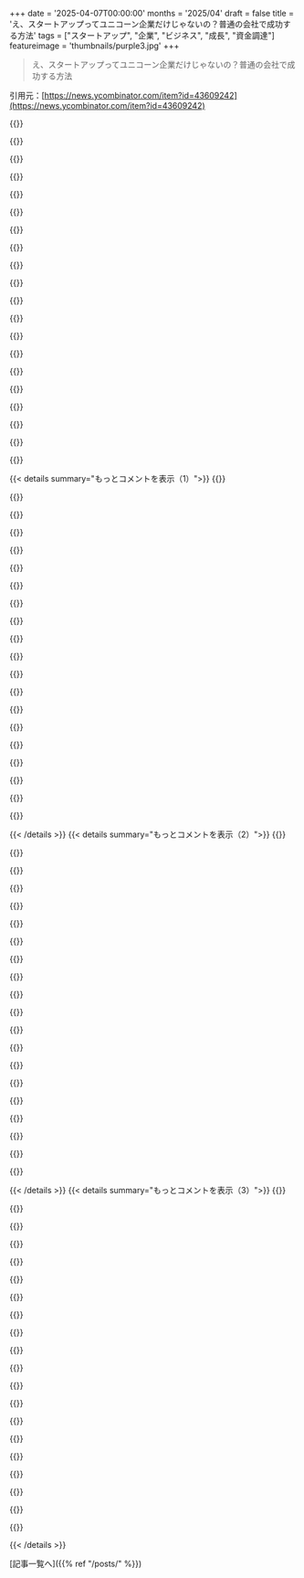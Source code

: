 +++
date = '2025-04-07T00:00:00'
months = '2025/04'
draft = false
title = 'え、スタートアップってユニコーン企業だけじゃないの？普通の会社で成功する方法'
tags = ["スタートアップ", "企業", "ビジネス", "成長", "資金調達"]
featureimage = 'thumbnails/purple3.jpg'
+++

> え、スタートアップってユニコーン企業だけじゃないの？普通の会社で成功する方法

引用元：[https://news.ycombinator.com/item?id=43609242](https://news.ycombinator.com/item?id=43609242)

{{<matomeQuote body="ドイツにはこんなモデルがあるんだって。気に入ってるんだよね。<br>州の投資銀行に事業計画を提出して、いくつかの財政援助を申請できるらしいよ。<br>* 1.5年間のユニバーサル・ベーシックインカムが、自分ともう2人まで支給されるんだって。金額は少ないけど、事業に時間とお金を投資できるようにするためなんだってさ。返済不要なのがいいね。<br>* 最大2万ユーロのコンサルティング料で、銀行が最大50%を負担してくれるらしい。これも返済不要だけど、当然マッチング資金は必要だよね。<br>* 割引ローンもあるみたい。金額は事業計画の見通しによるみたいだけど。<br>起業家がこのプログラムに必要な事業計画とかの作成を手伝うアクセラレーターで働いてたんだけど、ほとんどの人は実現しないんだよね。事業計画の審査に耐えられないって気づくから。でも、中にはうまくいく人もいるんだ。そういう人たちは、ハイパースケーリングなUnicornにはならないけど、地域で安定した雇用を生み出す普通の会社になるんだよね。<br>たまにVCが顔を出して、VCからの資金調達を勧めることもあるけど、成功するのはごく一部なんだ。でも、俺的には、地道に成長する会社が一番のサクセスストーリーだと思うな。" userName="summarity" createdAt="2025-04-07T09:48:22" color="#ff33a1">}}

{{<matomeQuote body="それって官僚主義と密接に繋がってて、その対応だけで人を雇わないといけないくらいなんだよね。じゃないと、自分のビジネスに時間を使えなくなっちゃうから。ドイツで会社を設立するのって、めちゃくちゃ無駄な書類が多いんだよ。それが唯一にして最大の理由で、俺が母国で起業しようと思わない理由なんだよね。" userName="zwnow" createdAt="2025-04-07T11:56:18" color="">}}

{{<matomeQuote body="手続きが不必要に複雑なのは同意だけど、人を雇うのは賢明な選択だと思うよ。ドイツでも、会社の登録全部自分でやるより、500～1000ユーロ払って誰かに頼んだ方が、結局200ユーロくらいの公証人費用だけで済むんじゃないかな。思ったほど悪くないと思うよ。<br>＞I will never try it in my home country.<br>どこで起業したいの？ドイツに住んでる間は、他のヨーロッパの国で起業するのは難しいんじゃないかな？" userName="Bewelge" createdAt="2025-04-07T14:16:46" color="">}}

{{<matomeQuote body="＞政府の書類手続きに人を雇うのは賢明な選択だと思うって言うけど。<br>ドイツ以外の国で起業とか資金調達したことないんじゃない？マジありえない発言だと思うんだけど。<br>だからドイツって過去40年間、世界的に有名なソフトウェア（とかハードウェア）の会社がないんじゃないの？<br>本当にこのモデルを「良い例」として持ち上げたいの？" userName="pembrook" createdAt="2025-04-07T17:02:16" color="">}}

{{<matomeQuote body="＞I’m not sure if you’ve ever tried founding a business or fundraising in any other non-Germany country, but this is an insane thing to say imo.<br>アメリカでも、政府の書類手続きには高い弁護士を雇えって言われるよ。" userName="ks2048" createdAt="2025-04-07T20:10:29" color="">}}

{{<matomeQuote body="SAPを見逃してるんじゃない？<br>＞The company is the largest non-American software company by revenue and the world's third-largest publicly traded software company by revenue. As of December 2023, SAP is the largest German company by market capitalization.<br>https://en.m.wikipedia.org/wiki/SAP" userName="dinoqqq" createdAt="2025-04-07T19:07:10" color="#38d3d3">}}

{{<matomeQuote body="ドイツで起業したけど、書類手続きは…まあまあかな。<br>他の国でやる税務申告とか、内部会計とかとそんなに変わらないよ。<br>でも、どんな組織を運営するにしても、やることいっぱいあるよね。" userName="jpfr" createdAt="2025-04-07T14:28:30" color="">}}

{{<matomeQuote body="税金のヤバさランキング（ヤバい順）:<br>1) インド。法律も書類も矛盾だらけ。外国企業だと、賄賂（「成功を確実にするための任意の非公開支払い」）が税金より高くなるかも。警察が従業員を追いかけたり、裁判所が資産を差し押さえようとするからね。<br>2) EU。VATOSSは簡単だけど、所得税は違う。EU内ではフランスが最悪で、ベルギー、デンマーク、ドイツが続く。ポルトガルとアイルランドは税務申告に寛容。悪い国は、書類がめちゃくちゃ多い。すべての取引を文書化する必要がある。両側ともね。監査の時に書類を要求されるし、国境を越えた取引で税金が安くなると文句言われるよ。<br>3) アフリカ。南アフリカ、ナイジェリア、エジプトと取引したことがある。南アフリカが一番簡単で、ナイジェリアは賄賂の要求が多いけど、意外とビジネスにフレンドリー。エジプトは簡単そうに見えて（言語の壁はあるけど）、賄賂が必須。税務申告するだけでもね。<br>4) 南米。たくさんある。ブラジルでは、税金の支払いを含め、お金を送受信するのに認証された手紙が必要。他の国でも賄賂の要求が多い。でも、言葉の壁と物流の面倒さを乗り越えれば、意外と簡単で論理的。軍事独裁政権と麻薬ギャングがいなければ、コンプライアンスの観点から見ると、南米はビジネスに適した場所だと思う。<br>5) アメリカ。法律も管轄もたくさんある。でも、比較的簡単。税負担を最小限に抑えようとしたり、多くの複雑さを利用して還付を最大化しようとすると複雑になる。収入源がW2収入だけなら、15分で税務申告を終えられる。<br>6) カナダ。フランス語で全てを行うことにこだわるケベック州でさえね。<br>7) オーストラリア。これまでで最も複雑でない税制で、納税者として最も簡単に対応できる。ATOにも連絡がつきやすい。5分以内にオペレーターに繋がる。" userName="gamblor956" createdAt="2025-04-07T18:26:03" color="#785bff">}}

{{<matomeQuote body="税務申告は年に一度だから、まだいいけど。上司は毎週書類作業してるのみるよ…" userName="zwnow" createdAt="2025-04-07T15:13:05" color="">}}

{{<matomeQuote body="ドイツとアメリカで会社をいくつか作った経験から言うと、アメリカにはStripe Atlasみたいな便利なサービスがあるけど、ドイツで会社を作るのもそんなに変わらないと思うよ。もちろん、法律とか会計の知識があった方がいいけど、ビジネスを始めるんだから当然だよね。ドイツ(や他の国)の官僚主義をなくすべきだとは思わないけど、ドイツやEUのローンや補助金プログラムはマジで面倒くさいから、そこは改善の余地ありだね。" userName="shafyy" createdAt="2025-04-07T16:26:38" color="">}}

{{<matomeQuote body="Delaware州のLLC設立は、Amazonのアカウント作るくらい簡単だから、それは言い過ぎじゃない？" userName="tptacek" createdAt="2025-04-07T16:35:54" color="">}}

{{<matomeQuote body="それは都合の悪いことを隠してるよ。<br>Gewerbeanmeldungは、通常、個人事業主(Einzelunternehmer)かGbR(パートナーシップ)として登録される。ほとんどのテック系スタートアップは、GmbH(LLCに類似)やUGのような有限責任構造が必要なんだ。そのためには、公証された設立書類、最低資本金(GmbHの場合は25,000ユーロ)、商業登記簿への登録(Handelsregister)が必要になる。<br>GewerbeanmeldungはVCからの投資を受けにくい。投資ラウンドごとに株主は公証人の前に出頭するか、公証された委任状を提出する必要がある。会社の書類の変更には公証が必要で、数千ユーロの費用と時間がかかる。株主総会も必要だし、税務署への報告も多い。ドイツの従業員向けストックオプションプランはもっと大変だよ。" userName="greenavocado" createdAt="2025-04-07T14:07:40" color="#ff5733">}}

{{<matomeQuote body="＞Most tech startups need a limited liability structure like GmbH (similar to LLC) or UG.<br>＞ほとんどのテック系スタートアップはGmbH(LLCに類似)やUGのような有限責任構造が必要”<br>マジでそう？VCからの投資を受けたいなら必要だけど、もっと健全な方法で会社を成長させたいなら、GmbHやGbRは必須じゃないと思うな。" userName="martin_a" createdAt="2025-04-07T14:17:24" color="">}}

{{<matomeQuote body="それやると、外部からの投資はほぼ無理になるよ。" userName="greenavocado" createdAt="2025-04-07T14:23:08" color="">}}

{{<matomeQuote body="マジ？アメリカで法人持ってるんだけど、会社の壁で責任は遮断されてるけど、月50ドルの200万ドルの賠償責任保険にも入ってる。どっちも必要なのかわかんないけど、20年間ビジネスやってて、保険とか会社の壁でカバーしなきゃいけないような責任問題は一度もないんだよね。念のために入ってるだけって感じかな。" userName="jermaustin1" createdAt="2025-04-07T15:01:43" color="#785bff">}}

{{<matomeQuote body="それって昔ながらの小規模ビジネスのことだよね。それを「スタートアップ」って言い換えるのは変じゃない？アメリカには3500万の小規模ビジネスがあるけど、スタートアップって言えるのは100万くらいじゃないかな。" userName="marcinzm" createdAt="2025-04-07T11:17:28" color="">}}

{{<matomeQuote body="それ、下でも言ってたよね。何が違うの？俺の中では、スタートアップはただの新しいビジネスって感じだけど、なんか違う考えがあるのかな？" userName="flir" createdAt="2025-04-07T11:48:39" color="">}}

{{<matomeQuote body="スタートアップって急成長を目指すもんじゃん？どの定義見ても、普通の小さいビジネスとはそこが違うって強調してるよね。なんか、スモールビジネスを「スタートアップ」って言い換えてカッコつけようとするのは、マジで意味不明。<br>地道に稼ぐなら、そう言えばいいじゃん。そっちの方がお客さんも来るし、ビジネスの繋がりもできると思うよ。<br>スタートアップが注目されるのは、成長率が高いからでしょ。ホンダのシビックにポルシェのエンブレム貼っても、誰も振り向かないってのと同じだよ。" userName="marcinzm" createdAt="2025-04-07T12:11:49" color="">}}

{{<matomeQuote body="＞スタートアップは急成長を目指す？<br>それってアメリカの話かもね。ヨーロッパとかアジアのテック系創業者の場合、全然違うと思うな。" userName="esperent" createdAt="2025-04-07T12:31:24" color="">}}

{{<matomeQuote body="＞それってアメリカの話かもって意見があるけど<br>急成長を目指す新しい会社、特にVCから資金調達してる会社によくある定義だよね。<br>Wikipediaにもそう書いてある。<br>＞”起業家がスケーラブルなビジネスモデルを模索、開発、検証するために行う会社またはプロジェクト”<br>この定義は、普通のレストランとかクリーニング店には当てはまらないから、スタートアップとは呼ばないことが多いよね。<br>でも、言葉のルールはないから、近所の喫茶店を「スタートアップ」って呼びたいなら、止めはしないけどね。" userName="jasode" createdAt="2025-04-07T13:10:09" color="#38d3d3">}}

{{< details summary="もっとコメントを表示（1）">}}
{{<matomeQuote body="＞何が違うの？スタートアップってできたばかりの会社のことじゃないの？<br>よくある答えは、「100倍の評価額を目指さない」ってことかな。倍率は適当だけどね。" userName="lelanthran" createdAt="2025-04-07T12:30:24" color="">}}

{{<matomeQuote body="いや、それはGmbHの話。UGなら1500€くらいで登録できるよ。利益の一部を25k€に積み立てて、条件満たせばGmbHにできるし。" userName="summarity" createdAt="2025-04-07T10:12:08" color="">}}

{{<matomeQuote body="GmbH一択でしょ。UGだと私のお金とごっちゃになるし、何かあったらマジでヤバいよ。" userName="zwnow" createdAt="2025-04-07T11:58:42" color="">}}

{{<matomeQuote body="GmbHは25k€必要だけど、今はUGっていう1€から登録できるのがあるよ。後でGmbHにできるし。" userName="tiluha" createdAt="2025-04-07T10:14:45" color="">}}

{{<matomeQuote body="GmbHの登録時に資本金の50%だけ払えばOK。つまり12500€ね。もちろん運転資金は少なくなるけど。<br>あと、お金はなくなるわけじゃないよ。会社の口座にあるんだから、会社の支払いに使うだけ。<br>ドイツのGmbHで面倒なのは、納税者番号とか登録番号が来るまで6～8週間かかることかな。「i.G.」って付ければ、それまででもビジネスできるけどね。" userName="Propelloni" createdAt="2025-04-07T11:48:37" color="#ff5c5c">}}

{{<matomeQuote body="えーと、まずお金は消えてないよ。会社の口座にあるじゃん。それで会社の支払いを済ませるんでしょ？それはレストランとか小さい工房を始めるなら、人件費とか材料費に使うのはアリだよね。でもさ、デジタル系で個人とか数人で、ほぼお金をかけずにアイデアだけで勝負したい場合は、それが参入障壁になっちゃうんだよね。" userName="nottorp" createdAt="2025-04-07T12:32:48" color="">}}

{{<matomeQuote body="参入障壁ってのは、デジタルなことを始めるのに合同会社が必要だって思い込んでいることじゃない？GbR（費用ほぼゼロ、税務署でID取るだけ）から始められるじゃん。悪く捉えないでほしいんだけど、どんな責任が怖いわけ？アイデアが軌道に乗って、お金が入ってきたら、1 EURでUGにできるはず。GmbH設立はマーケティングのために、できるだけ早く投資すべきだよ。責任のためじゃなくてね。ちゃんとした会社じゃないと、企業相手の調達には食い込めないよ。" userName="Propelloni" createdAt="2025-04-07T19:05:22" color="#ff5c5c">}}

{{<matomeQuote body="そう、ego.-START:<br>https://www.ib-sachsen-anhalt.de/gruender/neue-existenz-grue...<br>（プログラムの一部だけどね）" userName="summarity" createdAt="2025-04-07T10:00:31" color="">}}

{{<matomeQuote body="でもドイツって、他のヨーロッパの国と比べて、スタートアップとか起業でそんなに成功してない気がするんだけど。なんで？" userName="fastball" createdAt="2025-04-07T09:54:52" color="">}}

{{<matomeQuote body="具体的に何が知りたいの？このモデルは、ゆっくりと持続可能な成長を目指してるんだ。だから、あんまり目立たないのかもね。テックとかソフトウェアだけじゃなくて、ドイツ国内（またはDACH地域）の研究とか産業開発に力を入れてる企業も多いし。それはそれでいいと思うよ。" userName="summarity" createdAt="2025-04-07T10:02:35" color="#ff5c5c">}}

{{<matomeQuote body="たぶん、そういう取り組みで、持続可能なビジネスの数が人口あたりで増えてるか見たいんだよね。実際そうなの？EDIT：ちょっと調べたら、ドイツのスタートアップ率は人口あたり1.1％で、アメリカは1.5％だって。そんなに変わらないけど、アメリカにはそういう取り組みないよね。結局何が重要なのか、どうすれば起業家精神のある社会を作れるのか知りたいんだ。ユニコーン企業だけじゃなくて、実際に価値のあるビジネスをね。ドイツのビジネスの質は高いと思うけど、ちゃんと測って、何が効果あるのか理解する必要がある。UBIも同じで、「AIが未来だ」って言うなら、「UBIが人間の創造性を解放する」ってデータで示してほしいんだよね。" userName="fastball" createdAt="2025-04-07T10:13:40" color="#ff5c5c">}}

{{<matomeQuote body="Rocket Internetって知ってる？世界で一番成功してるモデルの一つだよ。アメリカ市場は避けるけど、マレーシアのユニコーン企業の多くはRocketが支援してる。YCとかに支援されてる人たちも、元Rocket出身が多いし。週10%成長とかしてるよ、ユニコーンサイズでも。ドイツはRocketだけで世界3位だと思うな。アメリカと中国が上だけど。Rocketじゃないスタートアップもたくさんあるけど、農業とか食料品配達とかペット関連とか、地味なのが多いんだよね。Stripeくらいの規模にならないと注目されないし。" userName="muzani" createdAt="2025-04-07T10:16:53" color="#785bff">}}

{{<matomeQuote body="ドイツの官僚主義はヤバいよ。オンラインで何かするなんて無理。紙と対面だけ。会社作るのも大変だし高い。ウェブサイト作る？フルネームと住所を記載しないとダメ。Xを教えるコースを開きたい？許可証が必要だよ！あと、自営業だと社会保障がほとんどなくなる。健康保険は自分で入らないといけないし、退職金も貯めないといけない。公的医療保険に戻るのも難しい。だから、健康保険とかがあるパートタイムの仕事をしながら、空いた時間で会社をやるのがおすすめ。ドイツは外国人にも優しくないし。役所の人は英語を話すのを拒否するよ。ほとんどの人は英語を話せるけど、めんどくさがって話さない。排他的だし、新しい友達を作るのも難しい。" userName="cardanome" createdAt="2025-04-07T11:51:33" color="">}}

{{<matomeQuote body="言ってることにはほとんど同意だけど、いくつか違う点もあるよ。<br>＞Bureaucracy is crazy in Germany. Forget about doing anything online, paper and in person only.”<br>＞官僚主義はクレイジーだ。オンラインで何かするなんて忘れろ。紙と対面だけだ”<br>最後の点は官僚主義とは関係ないでしょ。<br>＞Germany is also one of the least friendly countries for expats. And I say that as a native Germain. Officials will refuse to speak English to you. Yes, refuse.”<br>＞ドイツは外国人にも優しくない。役所の人は英語を話すのを拒否する”<br>アメリカだって、ドイツ語で話しかけたら拒否されるでしょ？それと同じじゃん。理由もあると思うよ。<br>1. 法律とか官僚的なドイツ語の言葉って、英語に直接対応するものがないんだよね。<br>2. 公的な目的だと、英語が話せるだけじゃダメなんだよ。交渉できるレベルじゃないと。ドイツ語の”verhandlungssicher”って言葉のニュアンスが伝わらないんだよね。<br>＞people [are] not open to making new friends.”<br>＞新しい友達を作るのにオープンじゃない”<br>ドイツ語の”Freund”（友達）って、英語の”friend”とは意味が違うんだ。もっと深い関係なんだよ。ドイツ人は新しい”Freunde”を作るのにオープンじゃないとは思わないけど、浅い関係が欲しいなら、ドイツは向いてないかもね。逆に、深い関係が欲しいなら、アメリカにイライラするかも。" userName="aleph_minus_one" createdAt="2025-04-07T12:32:50" color="#45d325">}}

{{<matomeQuote body="ドイツには中小企業（Mittelstand）がいっぱいあるんだよね。家族経営が基本で、AldiとかLIDLみたいなグローバルなスーパーもそう。Bosch、Siemens、VWみたいな大企業も、実は中小企業の集まりだったりする。VCからすると、成長に時間がかかるのが難点だけど、起業家からすると、地道に成功できる良い方法なんだよね。会社を始めるってことは、自分がやってることでお金を稼ぐってこと。投資家に出資してもらうかどうかは、そこをちゃんと考えるべき。出資してもらったら、自分の会社じゃなくなるかもしれないし。あと、もしVCを使わないなら、自分の会社をスタートアップって呼ばない方がいいよ。お客さんが逃げちゃうから。お客さんは、まだ何もできてない、フラフラしてる会社だって思われたくないんだ。実績とか、商品の良さとかをアピールすべき。VC向けのプレゼンと、お客さん向けのプレゼンは、全然違うものにしなきゃダメだよ。VCにプレゼンするなら、お客さんがいる方が有利。ビジネスがうまくいってるほど、交渉の立場が強くなるから。" userName="jillesvangurp" createdAt="2025-04-07T09:56:23" color="#785bff">}}

{{<matomeQuote body="俺も昔Mittelstandにいたことあるけど、VCマネーで subsidized されてる市場で競争するのはマジで大変。VCがバックにいる会社はマーケティングとかにめっちゃ金使えるし。ドイツの会社はヒエラルキーがすごくて、イノベーションを起こすのが難しい。おまけに労働組合もいるし。マージンも薄いし。昔はイノベーションを牽引してたんだろうけどね。政府がよく bailout するのは、雇用をたくさん生み出してるから。" userName="debarshri" createdAt="2025-04-07T11:00:17" color="">}}

{{<matomeQuote body="言いたいことはわかるけど、ドイツの時価総額トップ30の企業って、何十年も変わってないよね。それは経済がダイナミックじゃないってことの表れだと思う（良い意味でも悪い意味でも）。" userName="epolanski" createdAt="2025-04-07T18:59:58" color="">}}

{{<matomeQuote body="ドイツじゃOpenAIとかSpace Xみたいなのは生まれないけど、他のいろんなものは作ってるよ。" userName="paulddraper" createdAt="2025-04-07T14:29:15" color="">}}

{{<matomeQuote body="ドイツで1000番目に大きい会社のオーナーだったら、めっちゃ金持ちだよ。個人的な目標が金持ちになることなら、巨大なパイの10%を持つか、小さいパイの100%を持つかは、そんなに重要じゃない。後者の方が簡単かもしれないし。" userName="roncesvalles" createdAt="2025-04-07T23:08:04" color="#785bff">}}

{{<matomeQuote body="OpenAIとかSpace Xを作りたいのは、他人のお金を燃やしたいサイコパスだけだよ。持続可能なビジネスを長く続けたいなら、良い製品をたくさんのお客さんに提供して、従業員に良い生活を提供したいなら、そっちを目指すべき。" userName="PaulRobinson" createdAt="2025-04-07T19:28:41" color="#38d3d3">}}


{{< /details >}}
{{< details summary="もっとコメントを表示（2）">}}
{{<matomeQuote body="全体的に良い考えだと思うし、VCと bootstrapping の間には改善の余地があると思う。でも、記事にある中間的な道は、VCが一緒に歩んでくれることを前提としてるよね。記事では>angel investors are generally more open to a 2-3x ROI”って書いてあるけど、100万ドルのラウンドで2～3倍のROIを受け入れてくれるエンジェル投資家を10～20人見つける必要があるんだよ。リスクが低いことを納得させなきゃいけないし。YCのブランドとか、Demo Dayでプレゼンできる価値を過小評価しちゃダメだよ。一般人が同じことをするのはマジで大変。次のPaul Grahamが現れる余地はあると思うけどね。" userName="senko" createdAt="2025-04-07T10:06:22" color="#45d325">}}

{{<matomeQuote body="俺も同じこと思ってた。どこに行けば、典型的なVCの条件で、2～3倍のROIを期待して、100万ドルまで投資してくれる投資家が見つかるんだ？特に、まだ収益が出てないベンチャーに。あと、10人のエンジェル投資家から出資を受けて、90%以上の株式を維持できるの？" userName="mfld" createdAt="2025-04-07T11:55:27" color="">}}

{{<matomeQuote body="友達とか金持ちの叔父さんじゃない限り、そんな投資家はいないよ。記事の筆者が資金調達した時は、まだVCから資金調達するつもりだったみたいだし、投資家もそう思ってたはず。最終的には、2～3倍のROIでもOKだったのは、投資のほとんどがうまくいかないことを想定してるから。2～3倍でも0倍よりマシだし。でも、最初から2～3倍のROIを目指すつもりだったら、投資しなかったと思うよ。" userName="jonas21" createdAt="2025-04-07T23:56:00" color="#ff33a1">}}

{{<matomeQuote body="これってつまり、ある程度の売上とPMFの手がかり、もしくはブランド力とか実績があるってことだよね。YCのブランド力とDemo Dayで発表できる価値を侮っちゃダメだよ。ただ、YCに入るには、すごい勢いがあって、それをすぐに10倍にする計画が必要なんだよね。例外は2つあって、1つは過去に良いイグジットをしたことがあるか、もう1つはStanford、Yale、Harvardみたいな一流大学の卒業生かってこと。だから、どっちも当てはまらない人は、YCに入るよりエンジェル投資家を10〜20人見つける方が現実的かも。でも、それができたら、YCに入る可能性も高まるかもね。" userName="nico" createdAt="2025-04-07T16:01:15" color="#38d3d3">}}

{{<matomeQuote body="YCのことはよく分からないけど、経験から言うと、YCに行く一番の理由は、後々の資金調達をスムーズにすること。もし資金調達するつもりなら、10倍成長みたいな軌道が必要だよ。VCのポートフォリオの計算が、そういう会社じゃないと成り立たないからね。" userName="tptacek" createdAt="2025-04-07T16:39:43" color="#785bff">}}

{{<matomeQuote body="2500万円とか1.5億円くらいの金額なら、資金調達はもっと簡単だよ。イギリスみたいに、投資家への税制優遇がある国も結構あるからね。EISとかSEISとかVCTとか。こういうのは、VCよりもエンジェル投資家にとって有利なんだ。それに、この記事のポイントは、基本的にゆっくり成長を目指すってことで、必要な資金も少なくなるし、資金の減りも少なくなるってことだよね。" userName="zipy124" createdAt="2025-04-07T12:31:08" color="#785bff">}}

{{<matomeQuote body="エンジェル投資家が利益を得るのって、VCからの次のラウンドでのセカンダリーか、買収かIPOのどれかだよね。VCの次のラウンドに行かないと、2〜3年で2〜3倍のリターンを得るのは難しいのが普通だよ。" userName="YetAnotherNick" createdAt="2025-04-07T17:53:36" color="">}}

{{<matomeQuote body="いつもモヤモヤするんだよね。当たり前のこと言ってるみたいでさ。VCのスタートアップのバブルから一歩外に出れば、自己資金でやってる小さなビジネスが普通だってわかるじゃん。街のあちこちにあるお店とかがそうだよ。アメリカのビジネスの82%は従業員が10人未満なんだって。<br><br>＞https://forstarters.substack.com/p/for-starters-10-the-three…“<br><br>新しいビジネスの99.976%はベンチャーキャピタルから資金調達してないんだって。<br><br>＞https://forstarters.substack.com/p/for-starters-32-start-wit…“" userName="garrickvanburen" createdAt="2025-04-07T19:25:04" color="#785bff">}}

{{<matomeQuote body="知ってると思うけど、用語に慣れてない人のために言うと、この記事で言う「VCルート」と「ブートストラップルート」は、普通「グロースビジネス」と「ライフスタイルビジネス」（つまり、創業者の生活費を稼ぐビジネス）って呼ばれてるんだよね。<br>労働者の協同組合が必要だって強く信じてるから、この基本的な区別は、今のシステムに対するかなり過激なツールになると思うんだよね。" userName="bbor" createdAt="2025-04-07T22:10:08" color="#ff5c5c">}}

{{<matomeQuote body="VCとブートストラップの違いは、会社のTAM（Total Addressable Market）で決まることが多いよね。急成長してるブートストラップのビジネスもあるよ。" userName="ahzhou" createdAt="2025-04-08T16:52:12" color="">}}

{{<matomeQuote body="本当に知りたいのは、「テック系のスタートアップでVCとブートストラップの割合はどれくらいか」ってことだよね。特にベイエリアとか。その数字は知らないけど、知りたいな。" userName="julianeon" createdAt="2025-04-08T03:20:08" color="">}}

{{<matomeQuote body="シリコンバレーでは一般的じゃないけど、他の地域ではもっと普通だよ。<br>ブートストラップのテックビジネスの典型的なパターンはこんな感じ。<br>- 特定の分野に特化してる<br>- TAMは数億円<br>- 創業者は30代でビジネスを始めて、今は40代" userName="ahzhou" createdAt="2025-04-08T16:50:57" color="#45d325">}}

{{<matomeQuote body="HNは、みんながすでに知ってること、聞きたいこと、同意できることを聞きたがるんだよ。" userName="system2" createdAt="2025-04-07T20:06:10" color="">}}

{{<matomeQuote body="ちょっとした成功でも、創業チームにとっては人生が変わるような結果になるよね。俺がビジネスパートナーとやってるSaaSも、金持ちになるための基本はこれなんだわ。「このくらいの売上/利益だと、従業員500人とか1000人の会社は倒産するけど、5～10人の会社ならマジで金持ちになれる」っていつも言ってる。" userName="_fat_santa" createdAt="2025-04-07T14:00:10" color="#38d3d3">}}

{{<matomeQuote body="まさにそれを実践中。2024年2月に別のスタートアップ始めたんだけど、1年で年間の利益が100万ドル超えたよ。従業員は3人だけ。これ以上人を増やすつもりはないんだよね。利益は増え続けてるし、人を雇う必要もない。LLMとスクリプトの自動化で、だいたい20～30人分の仕事ができてるからね。これって昔は考えられなかったことだよ。" userName="ZeroTalent" createdAt="2025-04-07T16:16:14" color="#ff33a1">}}

{{<matomeQuote body="LLMで生成されたものの品質管理ってどうやってるのか、ちょっと気になるな。" userName="all2" createdAt="2025-04-07T16:44:53" color="">}}

{{<matomeQuote body="ほとんどのSaaS企業は、特に革新的なことや目新しいことをしてるわけじゃないと思うんだよね。他のAPIを組み合わせたり、今までスクリプトとか自動化が難しかったことを簡単にしたり、他の会社が始めたアイデアを別の市場に応用したりして価値を提供してるんだ。「Theranosみたいな会社だけど、対象は床屋さん！」みたいな。<br>こういうケースって、使われてる技術からすると一般的だから、LLMがスクリプトを書くのも簡単だし、品質管理も楽なんだよね。" userName="margalabargala" createdAt="2025-04-07T17:23:11" color="#45d325">}}

{{<matomeQuote body="俺はLLMを使って13Fの企業ファイリングとか、オプションの流れとか、市場ニュースとかを分析してるよ。これまではすごい手間がかかってたんだよね。中小企業じゃほぼ不可能だった。13Fレポートって150ページくらいあることもあるし。<br>ただただ面倒なことを省いてるだけなんだ。人間にとって難しいことじゃないけど、大勢の人間を雇わないといけなくなるから、大企業には勝てないんだよね。LLMをラップしたSaaSをクライアントに提供してるわけじゃなくて、社内で使ってるだけ。" userName="ZeroTalent" createdAt="2025-04-08T00:18:18" color="#ff33a1">}}

{{<matomeQuote body="悪いけど、その考え方は間違ってると思うな。<br>＞This amount of revenue/profit will cause a company of 500 or 1000 to go bankrupt<br>むしろ、1000人のうち995人を解雇して、残りの5人が君たち10人と同じくらい金持ちになれる可能性の方が高いし、マーケティングとか開発にもっとお金をかけられるアドバンテージもある。" userName="YetAnotherNick" createdAt="2025-04-07T17:57:53" color="">}}

{{<matomeQuote body="数年前までは、HNのコメント欄を見てると、現実とはかけ離れた別の世界にいるような気がしてたな。たまにはこういう現実的なことを思い出させてくれるのも必要だと思う。" userName="Cthulhu_" createdAt="2025-04-07T11:19:53" color="">}}


{{< /details >}}
{{< details summary="もっとコメントを表示（3）">}}
{{<matomeQuote body="Russ（VC）：なんで売上を追いかけるんだ？<br>Richard（CEO）：え…お金を稼ぐため？<br>Russ：違う。売上を見せると、みんな金額を聞いてくる。そして、それは決して十分じゃない。100倍とか1000倍になる会社が、2倍の会社になっちまうんだ。でも、売上がなければ、pre-revenue…ポテンシャルの塊だと言える。どれだけ稼ぐかじゃない、価値がどれだけあるかだ。誰が一番価値がある？お金を失ってる会社だ。Pinterest、SnapChat、売上はない。Amazonは過去20年間、四半期ごとに金を失ってきた。でも、Bezosは王様だ。売上なんていらないんだ。誰も売上なんか見たくない。行け！<br>Richard：あ、えーと、会社の目標はお金を稼ぐことだと思ってました。<br>Russ：いやいやいや、そうじゃない。毎日少しずつお金を稼ぎたいんじゃない、一気に大金を稼ぎたいんだ。ROI！ROI！<br>— Silicon Valley, “Bad Money” (2015).<br>https://www.youtube.com/watch?v=BzAdXyPYKQo" userName="esafak" createdAt="2025-04-07T12:39:51" color="#ff5c5c">}}

{{<matomeQuote body="史上最高の番組の一つだよね。皮肉たっぷりだけど、同時に的を射てる。笑っちゃうのは、それが本当のことだってわかってるから。" userName="rmnclmnt" createdAt="2025-04-07T16:00:35" color="#785bff">}}

{{<matomeQuote body="一部はMike Judge（Office Spaceとかの人）の功績だね。あと、マジで良いリサーチしてた。VCとかテクノロジー、テックビジネス、場所、業界の細かいとこまでちゃんと押さえてた。" userName="dehrmann" createdAt="2025-04-07T17:19:06" color="#785bff">}}

{{<matomeQuote body="ここでAIとかLLMについてのコメントを読めば読むほど、Hacker Newsの人たちが現実とは違う世界に生きてるってわかるよね。" userName="65" createdAt="2025-04-07T14:36:36" color="">}}

{{<matomeQuote body="もう20年くらいここにいるけど、過去のテックのハイプサイクル全部見てきたわ。自動運転車、VR、Bitcoin、そのあとジェネリックな’crypto’、Web3、今AI/LLM、他にも色々あるかも… 最初は楽観主義者が語り始めるけど、ハイプが消え始める頃には悲観主義者が現れるのが面白いよね。AI/LLMへの冷笑も強まってきた気がする。" userName="conductr" createdAt="2025-04-07T14:59:46" color="#ff5c5c">}}

{{<matomeQuote body="俺は違う見方だな… 過去20年でこの業界が歴史的に前例のないほどの成功を収めてるってことを忘れてない？<br>お前さんが挙げたのは、一瞬だけ盛り上がって消えたもの（あるいは、自動運転車みたいに予想以上に時間がかかってるもの）だけど、めちゃくちゃ盛り上がって、その後大きな成功を収めた分野を挙げてないじゃん。<br>Web 2.0が過大評価されてると思ってたけど、今は当たり前のものになってる。ブログからソーシャルメディアになった時もそう思ったけど、結局大きなことになった。クラウドも、’big data’も、SaaSも過大評価されてた。<br>確かに全部過大評価されてたけど、ちゃんとビジネスセクターになったんだよね。<br>どのハイプが持続可能な大きな市場に成長して、どれが消えていくのか予測するのは難しいけど、「ハイプは破滅する」ってモデルは予測としては不十分だよ。<br>俺の予測では、AIツールは過大評価されてるけど、将来性もある。この予測が完全に間違ってる可能性もあるけどね。たとえ正しくても、成功するビジネスモデルがどうなるかはもっとわからない。まあ、様子見だね！" userName="sanderjd" createdAt="2025-04-07T15:55:58" color="#ff5c5c">}}

{{<matomeQuote body="＞どのハイプが持続可能な大きな市場に成長して、どれが消えていくのか予測するのは難しいけど、「ハイプは破滅する」ってモデルは予測としては不十分だ”<br>たぶん、そこが俺たちの違いだな。俺が挙げたのは、個人的には全部ハイプだけで中身がないものばかり。あるいは、タイミングがずれまくったってことかも。<br>お前さんのリストは、ほとんどが明白な勝者じゃん。Web 2.0とかSaaSみたいに、バズワードが流行る前から現実世界でのユースケースが増えて、勢いがあったものばかりだ。どれも現状の明白な改善だったし。過大評価されてたとは思わないな。だって、その時代のデファクトスタンダードになったんだから。それが永遠に続くとは限らないけど、莫大な経済的価値があるよ。仮想通貨とは違って、本質的な価値もあると思う。<br>AI/LLMもそうなるかもしれないけど、ビジネスとして成り立つかどうかはまだわからん。AIが世界を食うかどうかは、まだ全然わからん。だから、そこは同意だね。" userName="conductr" createdAt="2025-04-07T16:18:55" color="#38d3d3">}}

{{<matomeQuote body="「AIが世界を食う」と「AIは詐欺」の中間には、「AIは企業内で価値のある、でも退屈なサービスを提供する」っていう幸せな中間地点があるんだよね。<br>それが見えないのは、皮肉屋と道徳主義者の説教好きが、中身のないハイプ野郎と煽り屋と戦ってるから。それに、退屈だから。<br>分類とか、OCRとか、エンティティ抽出とか、企業内検索とか、やることはいっぱいあるんだよね。<br>面白いことに、SaaSで儲かったのも、退屈な製品が多かったりする！" userName="mediaman" createdAt="2025-04-07T18:53:01" color="#785bff">}}

{{<matomeQuote body="それな！" userName="sanderjd" createdAt="2025-04-08T18:44:39" color="">}}

{{<matomeQuote body="俺の主張は、お前さんのリストにあるものと俺のリストにあるものの初期～中期のハイプサイクルの会話をセンチメント分析したら、ほとんど違いがないってこと。どっちにもハイプも懐疑論もいっぱいあった。<br>俺が言いたいのは、ハイプ vs 懐疑論は役に立つ指標じゃないってこと。<br>「見込みがある」テクノロジーと「そうでない」テクノロジーを見分けるのが不可能だとは言わないよ。ただ、ハイプのレベルは判断材料として役に立たないと思う。" userName="sanderjd" createdAt="2025-04-08T18:43:42" color="#45d325">}}

{{<matomeQuote body="冷笑的な人は多いけど（俺もそう）、LLMはもうお前さんが挙げたもの全部超えてると思う。普通の人が日常的に使ってるじゃん。テック系じゃない人もLLMを使ってる（使うべきじゃない場合も、そうすべき場合もある）。役に立つようになるスピードも、俺の冷笑的な業界友達が予想してたより遥かに早い。まだ過大評価されてると思うけど、AIは何らかの形で生き残ると思う。良いか悪いかは別として（ほぼ間違いなく悪いけど）。" userName="broodbucket" createdAt="2025-04-08T02:48:23" color="#ff5733">}}

{{<matomeQuote body="楽観主義者を騙されやすい人って言い換えるのウケる" userName="nottorp" createdAt="2025-04-07T15:44:01" color="">}}

{{<matomeQuote body="実際、コメント欄見てると、今でもそういう傾向あるよね" userName="jurgenaut23" createdAt="2025-04-07T15:40:09" color="">}}

{{<matomeQuote body="だってここはYCombinatorだし。VCから資金調達してるスタートアップは、やっぱりユニコーン企業目指さないとね" userName="phendrenad2" createdAt="2025-04-07T20:53:18" color="">}}

{{<matomeQuote body="普通の会社として普通のことするって、あんまり話題にならないけど、成功への道だってこと思い出させてくれるよね" userName="cjs_ac" createdAt="2025-04-07T09:49:33" color="#785bff">}}

{{<matomeQuote body="成功の定義によるよね。アッパーミドルクラス育ちの人からしたら、生き残るだけじゃ失敗じゃん" userName="muzani" createdAt="2025-04-07T09:54:27" color="#ff5c5c">}}

{{<matomeQuote body="誰も生き残りなんて言ってないじゃん。Mark Zuckerbergみたいにお金持ちになること以外は全部「生き残り」って思うなら、考え改めた方がいいよ" userName="palata" createdAt="2025-04-07T10:04:32" color="">}}

{{<matomeQuote body="ライフスタイルビジネスは「生き残り」以上のものをもたらしてくれるよ" userName="aloner" createdAt="2025-04-07T14:54:38" color="">}}

{{<matomeQuote body="エンジェル投資を受けてる時点で「普通の」会社じゃないよね。テック系のスタートアップ界隈から資金調達してるんだろうし。<br>普通の会社なら銀行とかから借金するよね。リスクとリターンの特性は違うけど、それが普通の起業のやり方だと思う。レストランとか建てるのとかね。<br>これはエクイティを売って資金調達する「中間的な道」だね。少ない額を売ることで、創業者の所有権と支配権を維持しつつ、資金が少ない分、ゆっくり使う必要がある。" userName="edanm" createdAt="2025-04-07T12:24:12" color="#45d325">}}

{{<matomeQuote body="＞エンジェル投資を受けてる時点で、テック系のスタートアップ界隈から資金調達してるんだろうし。<br>＞普通の会社は銀行とかから借金するよね。<br>エンジェル投資家は金融業者じゃないの？エンジェル投資は借金じゃないの？<br>ソフトウェア業界だけが100倍のリターンを期待してるってだけでしょ。" userName="troupo" createdAt="2025-04-07T16:13:11" color="#45d325">}}


{{< /details >}}


[記事一覧へ]({{% ref "/posts/" %}})
